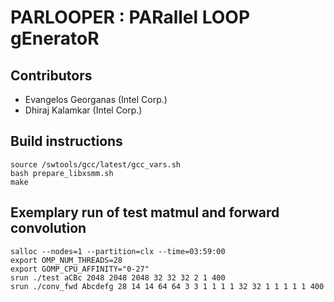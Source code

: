 # PARLOOPER : PARallel LOOP gEneratoR

## Contributors
* Evangelos Georganas (Intel Corp.)
* Dhiraj Kalamkar (Intel Corp.)

## Build instructions
```
source /swtools/gcc/latest/gcc_vars.sh 
bash prepare_libxsmm.sh 
make
```

## Exemplary run of test matmul and forward convolution
```
salloc --nodes=1 --partition=clx --time=03:59:00
export OMP_NUM_THREADS=28
export GOMP_CPU_AFFINITY="0-27"
srun ./test aCBc 2048 2048 2048 32 32 32 2 1 400
srun ./conv_fwd Abcdefg 28 14 14 64 64 3 3 1 1 1 1 32 32 1 1 1 1 1 400
 ```
